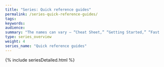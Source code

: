 ```yaml
---
title: "Series: Quick reference guides"
permalink: /series-quick-reference-guides/
tags:
keywords:
audience:
summary: "The names can vary — “Cheat Sheet,” “Getting Started,” “Fast Track,” “Job Aid” — but the concept is the same. Condense the most important information into one double-sided page. By “condense” I don’t mean shrink the font to 6 pt., decrease the leading, and eliminate all white space. With the quick reference guide, you take something that’s robust and complex, and distill it down to its essence, but distill it in a way that brings perfect clarity to users. Quick reference guides are like the poetry of technical writing."
type: series_overview
weight: 4
series_name: "Quick reference guides"
---
```


{% include seriesDetailed.html %}